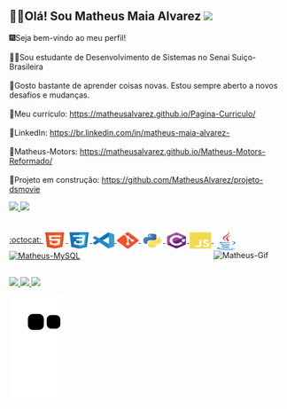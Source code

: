 <!-- Seção apresentação  -->
  ## 👨‍💻Olá! Sou Matheus Maia Alvarez <img src="https://i.pinimg.com/originals/fc/fa/31/fcfa316b33aa1f3c05a67d195ddbb686.gif" width="40px">
  
  🎆Seja bem-vindo ao meu perfil!<br><br>
  👨‍💻Sou estudante de Desenvolvimento de Sistemas no Senai Suiço-Brasileira<br><br>
  🦇Gosto bastante de aprender coisas novas. Estou sempre aberto a novos desafios e mudanças.<br><br>
  📄Meu currículo: https://matheusalvarez.github.io/Pagina-Curriculo/<br><br>
  📝LinkedIn: https://br.linkedin.com/in/matheus-maia-alvarez-<br><br>
  🚗Matheus-Motors: https://matheusalvarez.github.io/Matheus-Motors-Reformado/<br><br>
  🚧Projeto em construção: https://github.com/MatheusAlvarez/projeto-dsmovie<br> 
   
<!-- Fim seção apresentação -->
  <div>
    <a href="https://github.com/MatheusAlvarez">
          <img height="160em" src="https://github-readme-stats.vercel.app/api?username=matheusalvarez&show_icons=true&theme=gotham&include_all_commits=true&count_private=true"/>
     <img height="160em" src="https://github-readme-stats.vercel.app/api/top-langs/?username=MatheusAlvarez&layout=compact&langs_count=7&theme=gotham"/>
  </div>
<!-- Seção estatística pessoal -->

  <br>
<!-- Fim seção estatística pessoal -->

<!-- Seção ícons -->
  <div style="display: inline_block"><br>
    :octocat:
    <img align="center" alt="Matheus-HTML" height="30" width="40" src="https://raw.githubusercontent.com/devicons/devicon/master/icons/html5/html5-original.svg">
    <img align="center" alt="Matheus-CSS" height="30" width="40" src="https://raw.githubusercontent.com/devicons/devicon/master/icons/css3/css3-original.svg">
    <img align="center" alt="Matheus-VSCode" height="30" width="40" src = "https://raw.githubusercontent.com/devicons/devicon/master/icons/vscode/vscode-original.svg ">
    <img align="center" alt="Matheus-Git" height="30" width="40" src="https://raw.githubusercontent.com/devicons/devicon/master/icons/git/git-original.svg">
    <img align="center" alt="Matheus-Python" height="30" width="40" src="https://raw.githubusercontent.com/devicons/devicon/master/icons/python/python-original.svg">
    <img align="center" alt="Matheus-C#" height="30" width="40" src="https://raw.githubusercontent.com/devicons/devicon/master/icons/csharp/csharp-original.svg">
    <img align="center" alt="Matheus-Js" height="30" width="40" src="https://raw.githubusercontent.com/devicons/devicon/master/icons/javascript/javascript-plain.svg">
    <img align="center" alt="Matheus-Java" height="35" width="45" src="https://raw.githubusercontent.com/devicons/devicon/master/icons/java/java-original.svg">
    <img align="center" alt="Matheus-MySQL" height="40" width="50" src="https://marcas-logos.net/wp-content/uploads/2020/11/MySQL-logo.png">
    <img align="right" alt="Matheus-Gif" height="135" width="135" src="https://media.giphy.com/media/rQv1fBMeK0ZAtWBMHS/giphy.gif">
   </div>
<!-- Fim seção ícons  -->
  
  ## 

<!-- Seção contato   -->
  <div>
     <a href="https://www.instagram.com/mthalvarez_/" target="_blank"><img src="https://img.shields.io/badge/-Instagram-%23E4405F?style=for-the-badge&logo=instagram&logoColor=white"</a>
     <img src="https://img.shields.io/badge/Discord-7289DA?style=for-the-badge&logo=discord&logoColor=white" target="_blank">
     <a href="https://www.linkedin.com/in/matheus-maia-alvarez-/" target="_blank"><img src="https://img.shields.io/badge/-LinkedIn-%230077B5?style=for-the-     badge&logo=linkedin&logoColor=white" target="_blank"></a>
  </div>
    
<!-- Fim seção contato -->
    
<!-- Animação Snake  -->
  ![Snake animation](https://github.com/MatheusAlvarez/MatheusAlvarez/blob/output/github-contribution-grid-snake.svg)
<!-- Fim animção Snake -->
  
